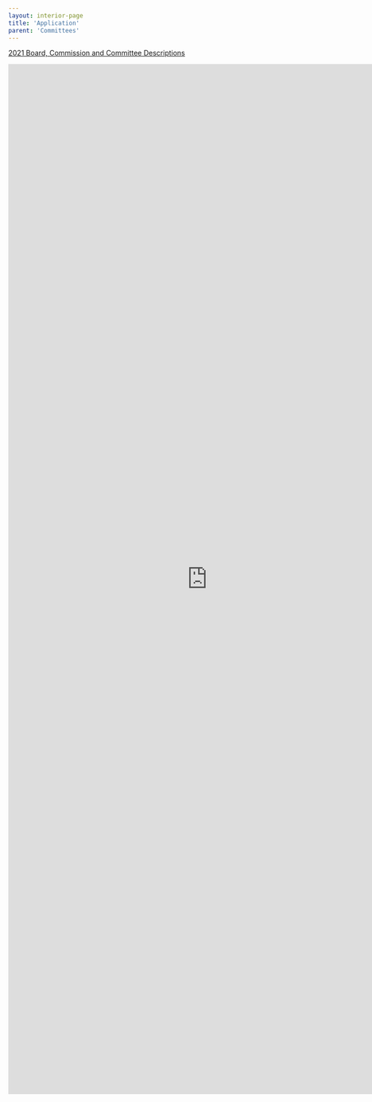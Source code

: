 ```yaml
---
layout: interior-page
title: 'Application'
parent: 'Committees'
---
```


[2021 Board, Commission and Committee Descriptions](https://storage.googleapis.com/static.rutherford-nj.com/committees/2021%20Committee%20Descriptions%20(1).pdf)

<iframe src="https://docs.google.com/forms/d/e/1FAIpQLScBPDUgaMXiHBhTBnsvMwDM82Z9mqgKGlhqvcTbkKf0pm1fLA/viewform?embedded=true" width="800" height="2070" frameborder="0" marginheight="0" marginwidth="0">Loading…</iframe>
